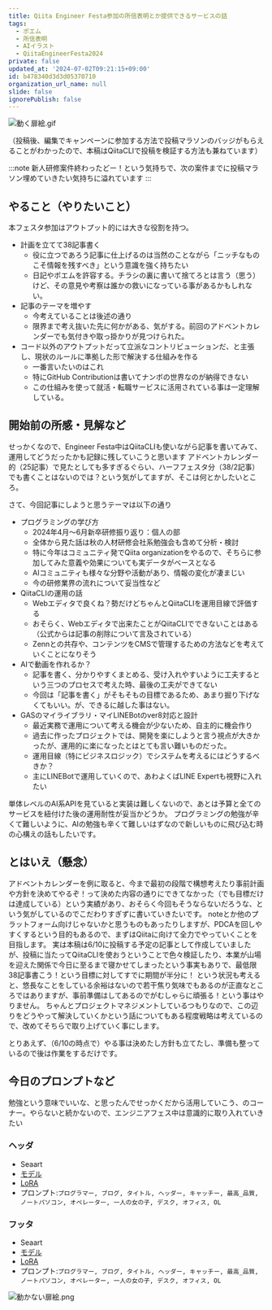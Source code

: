 ```yaml
---
title: Qiita Engineer Festa参加の所信表明とか提供できるサービスの話
tags:
  - ポエム
  - 所信表明
  - AIイラスト
  - QiitaEngineerFesta2024
private: false
updated_at: '2024-07-02T09:21:15+09:00'
id: b478340d3d3d05370710
organization_url_name: null
slide: false
ignorePublish: false
---
```


![動く扉絵.gif](https://qiita-image-store.s3.ap-northeast-1.amazonaws.com/0/122800/00a54f9e-d3ef-e44e-af49-b8f056b736e9.gif)

（投稿後、編集でキャンペーンに参加する方法で投稿マラソンのバッジがもらえることがわかったので、本稿はQiitaCLIで投稿を検証する方法も兼ねています）

:::note
新人研修案件終わったどー！という気持ちで、次の案件までに投稿マラソン埋めていきたい気持ちに溢れています
:::

## やること（やりたいこと）
本フェスタ参加はアウトプット的には大きな役割を持つ。

- 計画を立てて38記事書く
  - 役に立つであろう記事に仕上げるのは当然のことながら「ニッチなものこそ情報を残すべき」という意識を強く持ちたい
  - 日記やポエムを許容する。チラシの裏に書いて捨てろとは言う（思う）けど、その意見や考察は誰かの救いになっている事があるかもしれない。
- 記事のテーマを増やす
  - 今考えていることは後述の通り
  - 限界まで考え抜いた先に何かがある、気がする。前回のアドベントカレンダーでも気付きや取っ掛かりが見つけられた。
- コード以外のアウトプットだって立派なコントリビューションだ、と主張し、現状のルールに準拠した形で解決する仕組みを作る
  - 一番言いたいのはこれ
  - 特にGitHub Contributionは書いてナンボの世界なのが納得できない
  - この仕組みを使って就活・転職サービスに活用されている事は一定理解している。

## 開始前の所感・見解など
せっかくなので、Engineer Festa中はQiitaCLIも使いながら記事を書いてみて、運用してどうだったかも記録に残していこうと思います
アドベントカレンダー的（25記事）で見たとしても多すぎるぐらい、ハーフフェスタ分（38/2記事）でも書くことはないのでは？という気がしてますが、そこは何とかしたいところ。

さて、今回記事にしようと思うテーマは以下の通り

- プログラミングの学び方
  - 2024年4月〜6月新卒研修振り返り：個人の部
  - 全体から見た話は秋の人材研修会社系勉強会も含めて分析・検討
  - 特に今年はコミュニティ発でQiita organizationをやるので、そちらに参加してみた意義や効果についても実データがベースとなる
  - AIコミュニティも様々な分野や活動があり、情報の変化が凄まじい
  - 今の研修業界の流れについて妥当性など
- QiitaCLIの運用の話
  - Webエディタで良くね？勢だけどちゃんとQiitaCLIを運用目線で評価する
  - おそらく、Webエディタで出来たことがQiitaCLIでできないことはある（公式からは記事の削除について言及されている）
  - Zennとの共存や、コンテンツをCMSで管理するための方法などを考えていくことになりそう
- AIで動画を作れるか？
  - 記事を書く、分かりやすくまとめる、受け入れやすいように工夫するという三つのプロセスで考えた時、最後の工夫ができてない
  - 今回は「記事を書く」がそもそもの目標であるため、あまり掘り下げなくてもいい。が、できるに越した事はない。
- GASのマイライブラリ・マイLINEBotのver8対応と設計
  - 最近実務で運用について考える機会が少ないため、自主的に機会作り
  - 過去に作ったプロジェクトでは、開発を楽にしようと言う視点が大きかったが、運用的に楽になったとはとても言い難いものだった。
  - 運用目線（特にビジネスロジック）でシステムを考えるにはどうするべきか？
  - 主にLINEBotで運用していくので、あわよくばLINE Expertも視野に入れたい

単体レベルのAI系APIを見ていると実装は難しくないので、あとは予算と全てのサービスを紐付けた後の運用耐性が妥当かどうか。
プログラミングの勉強が辛くて難しいように、AIの勉強も辛くて難しいはずなので新しいものに飛び込む時の心構えの話もしたいです。

## とはいえ（懸念）
アドベントカレンダーを例に取ると、今まで最初の段階で構想考えたり事前計画や方針を決めてやるぞ！って決めた内容の通りにできてなかった（でも目標だけは達成している）という実績があり、おそらく今回もそうならないだろうな、という気がしているのでこだわりすぎずに書いていきたいです。
noteとか他のプラットフォーム向けじゃないかと思うものもあったりしますが、PDCAを回しやすくするという目的もあるので、まずはQiitaに向けて全力でやっていくことを目指します。
実は本稿は6/10に投稿する予定の記事として作成していましたが、投稿に当たってQiitaCLIを使おうということで色々検証したり、本業が山場を迎えた関係で今日に至るまで寝かせてしまったという事実もありで、最低限38記事書こう！という目標に対してすでに期間が半分に！
という状況も考えると、悠長なことをしている余裕はないので若干焦り気味でもあるのが正直なところではありますが、事前準備はしてあるのでがむしゃらに頑張る！という事はやりません。
ちゃんとプロジェクトマネジメントしているつもりなので、この辺りをどうやって解決していくかという話についてもある程度戦略は考えているので、改めてそちらで取り上げていく事にします。

とりあえず、（6/10の時点で）やる事は決めたし方針も立てたし、準備も整っているので後は作業をするだけです。

## 今日のプロンプトなど
勉強という意味でいいな、と思ったんでせっかくだから活用していこう、のコーナー。やらないと続かないので、エンジニアフェス中は意識的に取り入れていきたい

### ヘッダ
- Seaart
- [モデル](https://www.seaart.ai/ja/models/detail/760db40b0570d7241f9608f6ab1616b6)
- [LoRA](https://www.seaart.ai/ja/models/detail/ef7d35c4650e865a2e003bbe0e4bb498)
- プロンプト:`プログラマー, ブログ, タイトル, ヘッダー, キャッチー, 最高_品質, ノートパソコン, オペレーター, 一人の女の子, デスク, オフィス, OL`

### フッタ
- Seaart
- [モデル](https://www.seaart.ai/ja/models/detail/760db40b0570d7241f9608f6ab1616b6)
- [LoRA](https://www.seaart.ai/ja/models/detail/ef7d35c4650e865a2e003bbe0e4bb498)
- プロンプト:`プログラマー, ブログ, タイトル, ヘッダー, キャッチー, 最高_品質, ノートパソコン, オペレーター, 一人の女の子, デスク, オフィス, OL`

![動かない扉絵.png](https://qiita-image-store.s3.ap-northeast-1.amazonaws.com/0/122800/ab752e89-7137-79ff-7816-582f34679fe6.png)

